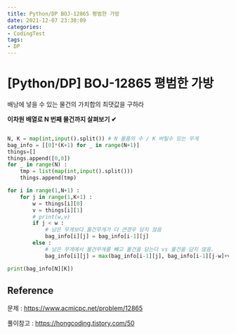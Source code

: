 ```yaml
---
title: Python/DP BOJ-12865 평범한 가방 
date: 2021-12-07 23:30:09
categories:
- CodingTest
tags:
- DP
---
```


# [Python/DP] BOJ-12865 평범한 가방



배낭에 넣을 수 있는 물건의 가치합의 최댓값을 구하라



**이차원 배열로 N 번째 물건까지 살펴보기 ✔** 

 

```python

N, K = map(int,input().split()) # N 물품의 수 / K 버틸수 있는 무게
bag_info = [[0]*(K+1) for _ in range(N+1)]
things=[]
things.append([0,0])
for _ in range(N) :
    tmp = list(map(int,input().split()))
    things.append(tmp) 

for i in range(1,N+1) :
    for j in range(1,K+1) :
        w = things[i][0]
        v = things[i][1]
        # print(w,v)
        if j < w : 
            # 남은 무게보다 물건무게가 더 큰경우 담지 않음
            bag_info[i][j] = bag_info[i-1][j]
        else :
            # 남은 무게에서 물건무게를 빼고 물건을 담는다 vs 물건을 담지 않음.
            bag_info[i][j] = max(bag_info[i-1][j], bag_info[i-1][j-w]+v)

print(bag_info[N][K])

```



## Reference

문제 : https://www.acmicpc.net/problem/12865

풀이참고 : https://hongcoding.tistory.com/50

